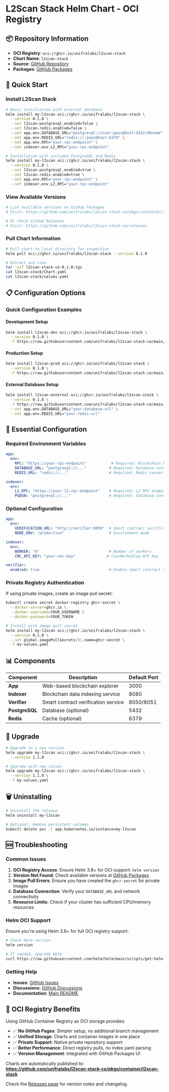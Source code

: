 # L2Scan Stack Helm Chart - OCI Registry

## 📦 Repository Information

- **OCI Registry**: `oci://ghcr.io/unifralabs/l2scan-stack`
- **Chart Name**: `l2scan-stack`
- **Source**: [GitHub Repository](https://github.com/unifralabs/l2scan-stack-ce)
- **Packages**: [GitHub Packages](https://github.com/unifralabs/l2scan-stack-ce/pkgs/container/l2scan-stack)

## 🚀 Quick Start

### Install L2Scan Stack

```bash
# Basic installation with external database
helm install my-l2scan oci://ghcr.io/unifralabs/l2scan-stack \
  --version 0.1.0 \
  --set l2scan-postgresql.enabled=false \
  --set l2scan-redis.enabled=false \
  --set app.env.DATABASE_URL="postgresql://user:pass@host:5432/dbname" \
  --set app.env.REDIS_URL="redis://:pass@host:6379" \
  --set app.env.RPC="your-rpc-endpoint" \
  --set indexer.env.L2_RPC="your-rpc-endpoint"

# Installation with included PostgreSQL and Redis
helm install my-l2scan oci://ghcr.io/unifralabs/l2scan-stack \
  --version 0.1.0 \
  --set l2scan-postgresql.enabled=true \
  --set l2scan-redis.enabled=true \
  --set app.env.RPC="your-rpc-endpoint" \
  --set indexer.env.L2_RPC="your-rpc-endpoint"
```

### View Available Versions

```bash
# List available versions on GitHub Packages
# Visit: https://github.com/unifralabs/l2scan-stack-ce/pkgs/container/l2scan-stack

# Or check GitHub Releases
# Visit: https://github.com/unifralabs/l2scan-stack-ce/releases
```

### Pull Chart Information

```bash
# Pull chart to local directory for inspection
helm pull oci://ghcr.io/unifralabs/l2scan-stack --version 0.1.0

# Extract and view
tar -xzf l2scan-stack-ce-0.1.0.tgz
cat l2scan-stack/Chart.yaml
cat l2scan-stack/values.yaml
```

## 📋 Configuration Options

### Quick Configuration Examples

#### Development Setup
```bash
helm install l2scan-dev oci://ghcr.io/unifralabs/l2scan-stack \
  --version 0.1.0 \
  -f https://raw.githubusercontent.com/unifralabs/l2scan-stack-ce/main/helm-chart/examples/development-values.yaml
```

#### Production Setup
```bash
helm install l2scan-prod oci://ghcr.io/unifralabs/l2scan-stack \
  --version 0.1.0 \
  -f https://raw.githubusercontent.com/unifralabs/l2scan-stack-ce/main/helm-chart/examples/production-values.yaml
```

#### External Database Setup
```bash
helm install l2scan-external oci://ghcr.io/unifralabs/l2scan-stack \
  --version 0.1.0 \
  -f https://raw.githubusercontent.com/unifralabs/l2scan-stack-ce/main/helm-chart/examples/external-db-values.yaml \
  --set app.env.DATABASE_URL="your-database-url" \
  --set app.env.REDIS_URL="your-redis-url"
```

## 🔧 Essential Configuration

### Required Environment Variables

```yaml
app:
  env:
    RPC: "https://your-rpc-endpoint"           # Required: Blockchain RPC endpoint
    DATABASE_URL: "postgresql://..."          # Required: Database connection
    REDIS_URL: "redis://..."                  # Required: Redis connection

indexer:
  env:
    L2_RPC: "https://your-l2-rpc-endpoint"    # Required: L2 RPC endpoint
    PGDSN: "postgresql://..."                 # Required: Database connection
```

### Optional Configuration

```yaml
app:
  env:
    VERIFICATION_URL: "http://verifier:8050"  # Smart contract verification
    NODE_ENV: "production"                    # Environment mode

indexer:
  env:
    WORKER: "4"                               # Number of workers
    CMC_API_KEY: "your-cmc-key"              # CoinMarketCap API key

verifier:
  enabled: true                               # Enable smart contract verifier
```

### Private Registry Authentication

If using private images, create an image pull secret:

```bash
kubectl create secret docker-registry ghcr-secret \
  --docker-server=ghcr.io \
  --docker-username=YOUR_USERNAME \
  --docker-password=YOUR_TOKEN

# Install with image pull secret
helm install my-l2scan oci://ghcr.io/unifralabs/l2scan-stack \
  --version 0.1.0 \
  --set global.imagePullSecrets[0].name=ghcr-secret \
  -f my-values.yaml
```

## 📊 Components

| Component | Description | Default Port |
|-----------|-------------|--------------|
| **App** | Web-based blockchain explorer | 3000 |
| **Indexer** | Blockchain data indexing service | 8080 |
| **Verifier** | Smart contract verification service | 8050/8051 |
| **PostgreSQL** | Database (optional) | 5432 |
| **Redis** | Cache (optional) | 6379 |

## 🔄 Upgrade

```bash
# Upgrade to a new version
helm upgrade my-l2scan oci://ghcr.io/unifralabs/l2scan-stack \
  --version 1.1.0

# Upgrade with new values
helm upgrade my-l2scan oci://ghcr.io/unifralabs/l2scan-stack \
  --version 1.1.0 \
  -f my-values.yaml
```

## 🗑️ Uninstalling

```bash
# Uninstall the release
helm uninstall my-l2scan

# Optional: Remove persistent volumes
kubectl delete pvc -l app.kubernetes.io/instance=my-l2scan
```

## 🆘 Troubleshooting

### Common Issues

1. **OCI Registry Access**: Ensure Helm 3.8+ for OCI support: `helm version`
2. **Version Not Found**: Check available versions at [GitHub Packages](https://github.com/unifralabs/l2scan-stack-ce/pkgs/container/l2scan-stack)
3. **Image Pull Errors**: Ensure you have created the `ghcr-secret` for private images
4. **Database Connection**: Verify your `DATABASE_URL` and network connectivity
5. **Resource Limits**: Check if your cluster has sufficient CPU/memory resources

### Helm OCI Support

Ensure you're using Helm 3.8+ for full OCI registry support:

```bash
# Check Helm version
helm version

# If needed, upgrade Helm
curl https://raw.githubusercontent.com/helm/helm/main/scripts/get-helm-3 | bash
```

### Getting Help

- **Issues**: [GitHub Issues](https://github.com/unifralabs/l2scan-stack-ce/issues)
- **Discussions**: [GitHub Discussions](https://github.com/unifralabs/l2scan-stack-ce/discussions)
- **Documentation**: [Main README](../README.md)

## 📝 OCI Registry Benefits

Using GitHub Container Registry as OCI storage provides:

- ✅ **No GitHub Pages**: Simpler setup, no additional branch management
- ✅ **Unified Storage**: Charts and container images in one place
- ✅ **Private Support**: Native private repository support
- ✅ **Better Performance**: Direct registry pulls, no index.yaml parsing
- ✅ **Version Management**: Integrated with GitHub Packages UI

Charts are automatically published to:
**https://github.com/unifralabs/l2scan-stack-ce/pkgs/container/l2scan-stack**

Check the [Releases page](https://github.com/unifralabs/l2scan-stack-ce/releases) for version notes and changelog. 